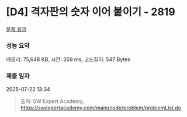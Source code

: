 # [D4] 격자판의 숫자 이어 붙이기 - 2819 

[문제 링크](https://swexpertacademy.com/main/code/problem/problemDetail.do?contestProbId=AV7I5fgqEogDFAXB) 

### 성능 요약

메모리: 75,648 KB, 시간: 359 ms, 코드길이: 547 Bytes

### 제출 일자

2025-07-22 13:34



> 출처: SW Expert Academy, https://swexpertacademy.com/main/code/problem/problemList.do